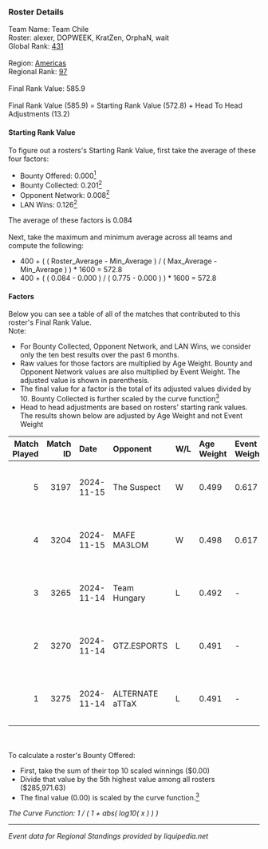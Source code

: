 ### Roster Details<br />
Team Name: Team Chile<br />
Roster: alexer, DOPWEEK, KratZen, OrphaN, wait<br />
Global Rank: [431](../../standings_global_2025_02_28.md)<br />
<br />
Region: [Americas]( ../../standings_americas_2025_02_28.md)<br />
Regional Rank: [97]( ../../standings_americas_2025_02_28.md)<br />
<br />
Final Rank Value:  585.9<br />
<br />
Final Rank Value (585.9) = Starting Rank Value (572.8) + Head To Head Adjustments (13.2)<br />

#### Starting Rank Value<br />
To figure out a rosters's Starting Rank Value, first take the average of these four factors:<br />
- Bounty Offered: 0.000[<sup>1</sup>](#table2)
- Bounty Collected: 0.201[<sup>2</sup>](#table1)
- Opponent Network: 0.008[<sup>2</sup>](#table1)
- LAN Wins: 0.126[<sup>2</sup>](#table1)

The average of these factors is 0.084<br />
<br />
Next, take the maximum and minimum average across all teams and compute the following:<br />
- 400 + ( ( Roster_Average - Min_Average ) / ( Max_Average - Min_Average ) ) * 1600 = 572.8
- 400 + ( ( 0.084 - 0.000 ) / ( 0.775 - 0.000 ) ) * 1600 = 572.8


#### Factors<br />
Below you can see a table of all of the matches that contributed to this roster's Final Rank Value.<br />
Note:<br />

- For Bounty Collected, Opponent Network, and LAN Wins, we consider only the ten best results over the past 6 months.
- Raw values for those factors are multiplied by Age Weight. Bounty and Opponent Network values are also multiplied by Event Weight. The adjusted value is shown in parenthesis.
- The final value for a factor is the total of its adjusted values divided by 10. Bounty Collected is further scaled by the curve function[<sup>3</sup>](#curveFunction)
- Head to head adjustments are based on rosters' starting rank values. The results shown below are adjusted by Age Weight and not Event Weight
<span id="table1"></span><br />


| Match Played | Match ID | Date       | Opponent        | W/L | Age Weight | Event Weight | Bounty Collected | Opponent Network | LAN Wins  | H2H Adj. | Roster                                 |
| -: | -: | :- | :- | :- | :- | :- | :- | :- | :- | -: | :- |
|            5 |     3197 | 2024-11-15 | The Suspect     | W   | 0.499      | 0.617        | 0.003 (0.001)    | 0.242 (0.075)    | 1 (0.499) |    10.78 | alexer, DOPWEEK, KratZen, OrphaN, wait |
|            4 |     3204 | 2024-11-15 | MAFE MA3LOM     | W   | 0.498      | 0.617        | 0.000 (0.000)    | 0.024 (0.008)    | 1 (0.498) |     7.31 | alexer, DOPWEEK, KratZen, OrphaN, wait |
|            3 |     3265 | 2024-11-14 | Team Hungary    | L   | 0.492      | -            | -                | -                | -         |    -2.85 | alexer, DOPWEEK, KratZen, OrphaN, wait |
|            2 |     3270 | 2024-11-14 | GTZ.ESPORTS     | L   | 0.491      | -            | -                | -                | -         |    -0.34 | alexer, DOPWEEK, KratZen, OrphaN, wait |
|            1 |     3275 | 2024-11-14 | ALTERNATE aTTaX | L   | 0.491      | -            | -                | -                | -         |    -1.71 | alexer, DOPWEEK, KratZen, OrphaN, wait |

<br />
<span id="table2"></span><br />
To calculate a roster's Bounty Offered:<br />

- First, take the sum of their top 10 scaled winnings ($0.00)
- Divide that value by the 5th highest value among all rosters ($285,971.63)
- The final value (0.00) is scaled by the curve function.[<sup>3</sup>](#curveFunction)

<span id="curveFunction"></span>_The Curve Function: 1 / ( 1 + abs( log10( x ) ) )_<br />

---
_Event data for Regional Standings provided by liquipedia.net_<br />

